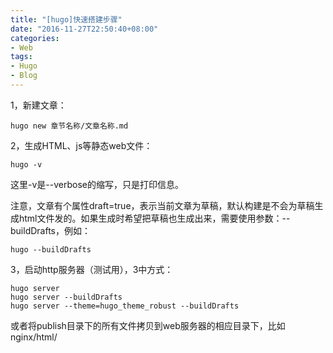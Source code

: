 ```yaml
---
title: "[hugo]快速搭建步骤"
date: "2016-11-27T22:50:40+08:00"
categories:
- Web
tags:
- Hugo
- Blog
---
```


1，新建文章：

    hugo new 章节名称/文章名称.md

2，生成HTML、js等静态web文件：

    hugo -v
    
这里-v是--verbose的缩写，只是打印信息。

注意，文章有个属性draft=true，表示当前文章为草稿，默认构建是不会为草稿生成html文件发的。如果生成时希望把草稿也生成出来，需要使用参数：--buildDrafts，例如：

    hugo --buildDrafts

3，启动http服务器（测试用），3中方式：

    hugo server
    hugo server --buildDrafts
    hugo server --theme=hugo_theme_robust --buildDrafts

或者将publish目录下的所有文件拷贝到web服务器的相应目录下，比如nginx/html/

